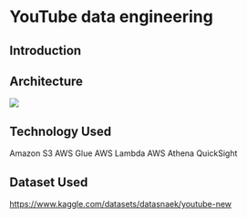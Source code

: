 # YouTube data engineering

## Introduction

## Architecture 
<img src="architecture.jpg">

## Technology Used
Amazon S3
AWS Glue
AWS Lambda
AWS Athena
QuickSight

## Dataset Used

https://www.kaggle.com/datasets/datasnaek/youtube-new
